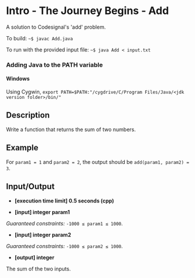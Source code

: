 # Intro - The Journey Begins - Add

A solution to Codesignal's 'add' problem.

To build: ```~$ javac Add.java```

To run with the provided input file: ```~$ java Add < input.txt```

### Adding Java to the PATH variable

#### Windows

Using Cygwin, ```export PATH=$PATH:"/cygdrive/C/Program Files/Java/<jdk version folder>/bin/"```

## Description

Write a function that returns the sum of two numbers.

## Example

For ```param1 = 1``` and ```param2 = 2```, the output should be
```add(param1, param2) = 3```.

## Input/Output

* **[execution time limit] 0.5 seconds (cpp)**

* **[input] integer param1**

 *Guaranteed constraints:*
```-1000 ≤ param1 ≤ 1000```.

* **[input] integer param2**

 *Guaranteed constraints:*
```-1000 ≤ param2 ≤ 1000```.

* **[output] integer**

The sum of the two inputs.
